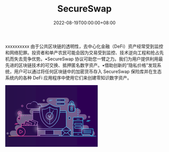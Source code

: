 ﻿---
title: "SecureSwap"
description: "SecureSwap 旨在为我们的用户提供可交换的、有抵押的匿名数字资产，这些资产利用了最先进的区块链技术"
date: 2022-08-19T00:00:00+08:00
lastmod: 2022-08-19T00:00:00+08:00
draft: false
authors: ["boogArno"]
featuredImage: "secureswap.png"
tags: ["DeFi","SecureSwap"]
categories: ["nfts"]
nfts: ["DeFi"]
blockchain: "BSC"
website: "https://secureswap.io"
twitter: "https://twitter.com/RealSecureSwap"
discord: ""
telegram: "https://t.me/secureswapdefi"
github: "https://github.com/SecureSwap"
youtube: ""
twitch: ""
facebook: ""
instagram: ""
reddit: ""
medium: "https://secureswap.medium.com"
steam: ""
gitbook: ""
googleplay: ""
appstore: ""
status: "Live"
weight: 
lightgallery: true
toc: true
pinned: false
recommend: false
recommend1: false
---
xxxxxxxxxx 由于公共区块链的透明性，去中心化金融（DeFi）资产经常受到监控和网络犯罪。投资者和单产农民可能会因为交易受到监控、技术逆向工程和抢占先机而失去竞争优势。•SecureSwap 协议可助您一臂之力。我们为用户提供利用最先进的区块链技术的可交换、抵押匿名数字资产。•借助创新的“隐私价格”发现系统，用户可以通过将任何区块链中的加密货币存入 SecureSwap 保险库并在生态系统内的各种 DeFi 应用程序中使用它们来创建零知识数字资产。

![secureswap-dapp-defi-bsc-image1_6e83d25d500a55d11484cbce66d0d0c6](secureswap-dapp-defi-bsc-image1_6e83d25d500a55d11484cbce66d0d0c6.png)